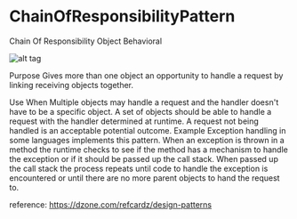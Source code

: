 # ChainOfResponsibilityPattern
Chain Of Responsibility Object Behavioral

![alt tag](https://dzone.com/storage/rc-covers/10609-thumb.png)

Purpose
Gives more than one object an opportunity to handle a request by linking receiving objects together.

Use When
Multiple objects may handle a request and the handler doesn't have to be a specific object.
A set of objects should be able to handle a request with the handler determined at runtime.
A request not being handled is an acceptable potential outcome.
Example
Exception handling in some languages implements this pattern. When an exception is thrown in a method the runtime checks to see if the method has a mechanism to handle the exception or if it should be passed up the call stack. When passed up the call stack the process repeats until code to handle the exception is encountered or until there are no more parent objects to hand the request to.

reference:
https://dzone.com/refcardz/design-patterns
